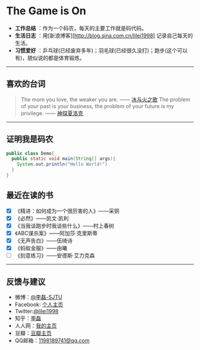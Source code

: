 #  The Game is On


- **工作总结** ：作为一个码农，每天的主要工作就是码代码。
- **生活日志** ：用[新浪博客][http://blog.sina.com.cn/lilei1998] 记录自己每天的生活。
- **习惯爱好** ：乒乓球(已经废弃多年)；羽毛球(已经很久没打)；跑步(这个可以有)，貌似说的都是体育锻炼。

--------------

## 喜欢的台词

> The more you love, the weaker you are.     —— [冰与火之歌](http://asoiaf.huiji.wiki/wiki/)
> The problem of your past is your business, the problem of your future is my privilege.	—— [神探夏洛克](http://www.sherlock-holmes.co.uk/)

---------------

## 证明我是码农
``` java
public class Demo{
  public static void main(String[] args){
    System.out.println("Hello World!")
  }
}
```


## 最近在读的书

- [x] 《精进：如何成为一个很厉害的人》——采铜
- [x] 《必然》——凯文·凯利
- [x] 《当我谈跑步时我谈些什么》——村上春树
- [x] 《ABC谋杀案》——阿加莎·克里斯蒂
- [x] 《无声告白》——伍绮诗
- [x] 《蚂蚁金服》——由曦
- [ ] 《刻意练习》——安德斯·艾力克森

-----------------------------
## 反馈与建议
- 微博：[@李磊-SJTU](http://weibo.com/lingtiandipan)
- Facebook: [个人主页](https://www.facebook.com/lilei11981)
- Twitter:[@lilei1998](https://twitter.com/lilei1998)
- 知乎：[李磊](https://www.zhihu.com/people/li-lei-10-26)
- 人人网：[我的主页](http://www.renren.com/357981768/profile)
- 豆瓣：[豆瓣主页](https://www.douban.com/people/lilei1998/)
- QQ邮箱：<1198189741@qq.com>



